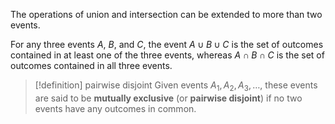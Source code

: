 The operations of union and intersection can be extended to more than two events.

For any three events $A$, $B$, and $C$, the event $A \cup B \cup C$ is the set of outcomes contained in at least one of the three events, whereas $A \cap B \cap C$ is the set of outcomes contained in all three events.

> [!definition] pairwise disjoint
> Given events ${A}_{1},{A}_{2},{A}_{3},\ldots$, these events are said to be **mutually exclusive** (or **pairwise disjoint**) if no two events have any outcomes in common.
